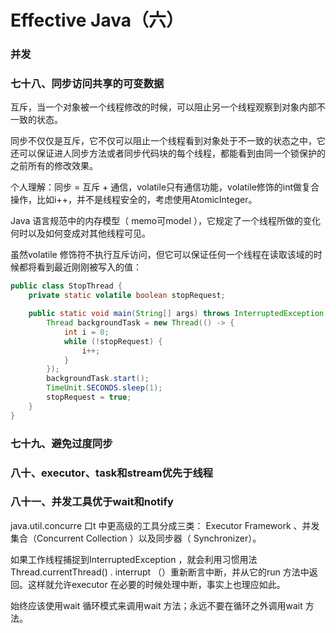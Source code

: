 # Effective Java（六）

### 并发

### 七十八、同步访问共享的可变数据

互斥，当一个对象被一个线程修改的时候，可以阻止另一个线程观察到对象内部不一致的状态。

同步不仅仅是互斥，它不仅可以阻止一个线程看到对象处于不一致的状态之中，它还可以保证进人同步方法或者同步代码块的每个线程，都能看到由同一个锁保护的之前所有的修改效果。

个人理解：同步 = 互斥 + 通信，volatile只有通信功能，volatile修饰的int做复合操作，比如i++，并不是线程安全的，考虑使用AtomicInteger。

Java 语言规范中的内存模型（ memo可model ），它规定了一个线程所做的变化何时以及如何变成对其他线程可见。

虽然volatile 修饰符不执行互斥访问，但它可以保证任何一个线程在读取该域的时候都将看到最近刚刚被写入的值：

```java
public class StopThread {
    private static volatile boolean stopRequest;

    public static void main(String[] args) throws InterruptedException {
        Thread backgroundTask = new Thread(() -> {
            int i = 0;
            while (!stopRequest) {
                i++;
            }
        });
        backgroundTask.start();
        TimeUnit.SECONDS.sleep(1);
        stopRequest = true;
    }
}
```

### 七十九、避免过度同步

### 八十、executor、task和stream优先于线程

### 八十一、并发工具优于wait和notify

java.util.concurre 口t 中更高级的工具分成三类： Executor Framework 、并发集合（Concurrent Collection ）以及同步器（ Synchronizer）。

如果工作线程捕捉到InterruptedException ，就会利用习惯用法Thread.currentThread() . interrupt （）重新断言中断，并从它的run 方法中返回。这样就允许executor 在必要的时候处理中断，事实上也理应如此。

始终应该使用wait 循环模式来调用wait 方法；永远不要在循环之外调用wait 方法。